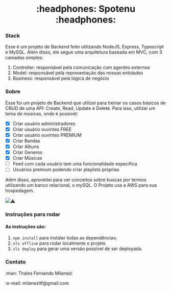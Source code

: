 <h1 align="center">:headphones:   Spotenu   :headphones:</h1>

<h3>Stack</h3>
<p>Esse é um projeto de Backend feito utilizando NodeJS, Express, Typescript 
e MySQL. Além disso, ele segue uma arquitetura baseada em MVC, com 3 camadas 
simples:</p>

1. Controller: responsável pela comunicação com agentes externos 
2. Model: responsável pela representação das nossas entidades
3. Business: responsável pela lógica de negócio

<h3>Sobre</h3>
<p>Esse foi um projeto de Backend que utilizei para treinar os casos básicos 
de CRUD de uma API: Create, Read, Update e Delete.
Para isso, utilizei um tema de músicas, onde é possível: </p>

- [X] Criar usuário administradores
- [X] Criar usuário ouvintes FREE
- [X] Criar usuário ouvintes PREMIUM
- [X] Criar Bandas
- [X] Criar Albuns
- [X] Criar Generos
- [X] Criar Músicas
- [ ] Feed com cada usuário tem uma funcionalidade específica
- [ ] Usuários premium podendo criar playlists próprias

<p>Além disso, aproveitei para ver conceitos sobre buscas por termos utilizando um banco relacional, o mySQL.
O Projeto usa a AWS para sua hospedagem.
</p>

<img src="https://img.shields.io/badge/status-em%20desenvolvimento-orange"/>:warning:

<h3>Instruções para rodar</h3>
<h4>As instruções são:</h4>

1. `npm install` para instalar todas as dependências;
2. `sls offline` para rodar localmente o projeto
3. `sls deploy` para gerar uma versão possível de ser deployada.

<h3>Contato</h3>
<p>:man: Thales Fernando Milanezi</p>
<p>:e-mail: milanezitf@gmail.com</p>
